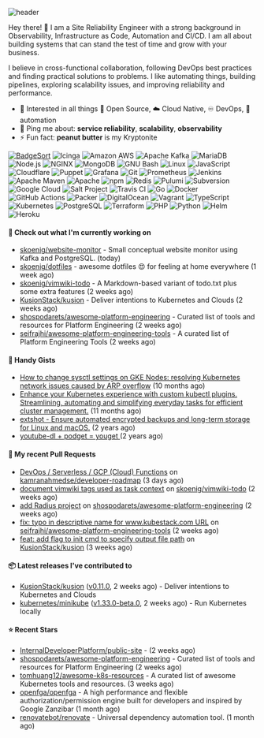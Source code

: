 ![header](https://capsule-render.vercel.app/api?type=waving&height=200&fontAlignY=40&descAlignY=55&color=0:00ab91,100:005182&fontColor=ffffff&text=Hi,%20my%20name%20is%20S%C3%B6ren&desc=[%CB%88z%C3%B8%CB%90%CA%81%C9%99n]&animation=fadeIn)

Hey there! 👋 I am a Site Reliability Engineer with a strong background in Observability, Infrastructure as Code, Automation and CI/CD. I am all about building systems that can stand the test of time and grow with your business.

I believe in cross-functional collaboration, following DevOps best practices and finding practical solutions to problems. I like automating things, building pipelines, exploring scalability issues, and improving reliability and performance.

- 🌱 Interested in all things :page_with_curl: Open Source, :cloud: Cloud Native, :infinity: DevOps, :robot: automation
- 💬 Ping me about: **service reliability**, **scalability**, **observability**
- ⚡ Fun fact: **peanut butter** is my Kryptonite


[![BadgeSort](https://img.shields.io/badge/BadgeSort-000000.svg?style=flat-square&logo=githubsponsors)](https://github.com/ChipWolf/BadgeSort)
![Icinga](https://img.shields.io/badge/Icinga-06062C.svg?style=flat-square&logo=icinga&logoColor=white)
![Amazon AWS](https://img.shields.io/badge/Amazon%20AWS-232F3E.svg?style=flat-square&logo=amazonaws&logoColor=white)
![Apache Kafka](https://img.shields.io/badge/Apache%20Kafka-231F20.svg?style=flat-square&logo=apachekafka&logoColor=white)
![MariaDB](https://img.shields.io/badge/MariaDB-003545.svg?style=flat-square&logo=mariadb&logoColor=white)
![Node.js](https://img.shields.io/badge/Node.js-339933.svg?style=flat-square&logo=nodedotjs&logoColor=white)
![NGINX](https://img.shields.io/badge/NGINX-009639.svg?style=flat-square&logo=nginx&logoColor=white)
![MongoDB](https://img.shields.io/badge/MongoDB-47A248.svg?style=flat-square&logo=mongodb&logoColor=white)
![GNU Bash](https://img.shields.io/badge/GNU%20Bash-4EAA25.svg?style=flat-square&logo=gnubash&logoColor=white)
![Linux](https://img.shields.io/badge/Linux-FCC624.svg?style=flat-square&logo=linux&logoColor=black)
![JavaScript](https://img.shields.io/badge/JavaScript-F7DF1E.svg?style=flat-square&logo=javascript&logoColor=black)
![Cloudflare](https://img.shields.io/badge/Cloudflare-F38020.svg?style=flat-square&logo=cloudflare&logoColor=white)
![Puppet](https://img.shields.io/badge/Puppet-FFAE1A.svg?style=flat-square&logo=puppet&logoColor=black)
![Grafana](https://img.shields.io/badge/Grafana-F46800.svg?style=flat-square&logo=grafana&logoColor=white)
![Git](https://img.shields.io/badge/Git-F05032.svg?style=flat-square&logo=git&logoColor=white)
![Prometheus](https://img.shields.io/badge/Prometheus-E6522C.svg?style=flat-square&logo=prometheus&logoColor=white)
![Jenkins](https://img.shields.io/badge/Jenkins-D24939.svg?style=flat-square&logo=jenkins&logoColor=white)
![Apache Maven](https://img.shields.io/badge/Apache%20Maven-C71A36.svg?style=flat-square&logo=apachemaven&logoColor=white)
![Apache](https://img.shields.io/badge/Apache-D22128.svg?style=flat-square&logo=apache&logoColor=white)
![npm](https://img.shields.io/badge/npm-CB3837.svg?style=flat-square&logo=npm&logoColor=white)
![Redis](https://img.shields.io/badge/Redis-DC382D.svg?style=flat-square&logo=redis&logoColor=white)
![Pulumi](https://img.shields.io/badge/Pulumi-8A3391.svg?style=flat-square&logo=pulumi&logoColor=white)
![Subversion](https://img.shields.io/badge/Subversion-809CC9.svg?style=flat-square&logo=subversion&logoColor=white)
![Google Cloud](https://img.shields.io/badge/Google%20Cloud-4285F4.svg?style=flat-square&logo=googlecloud&logoColor=white)
![Salt Project](https://img.shields.io/badge/Salt%20Project-57BCAD.svg?style=flat-square&logo=saltproject&logoColor=white)
![Travis CI](https://img.shields.io/badge/Travis%20CI-3EAAAF.svg?style=flat-square&logo=travisci&logoColor=white)
![Go](https://img.shields.io/badge/Go-00ADD8.svg?style=flat-square&logo=go&logoColor=white)
![Docker](https://img.shields.io/badge/Docker-2496ED.svg?style=flat-square&logo=docker&logoColor=white)
![GitHub Actions](https://img.shields.io/badge/GitHub%20Actions-2088FF.svg?style=flat-square&logo=githubactions&logoColor=white)
![Packer](https://img.shields.io/badge/Packer-02A8EF.svg?style=flat-square&logo=packer&logoColor=white)
![DigitalOcean](https://img.shields.io/badge/DigitalOcean-0080FF.svg?style=flat-square&logo=digitalocean&logoColor=white)
![Vagrant](https://img.shields.io/badge/Vagrant-1868F2.svg?style=flat-square&logo=vagrant&logoColor=white)
![TypeScript](https://img.shields.io/badge/TypeScript-3178C6.svg?style=flat-square&logo=typescript&logoColor=white)
![Kubernetes](https://img.shields.io/badge/Kubernetes-326CE5.svg?style=flat-square&logo=kubernetes&logoColor=white)
![PostgreSQL](https://img.shields.io/badge/PostgreSQL-4169E1.svg?style=flat-square&logo=postgresql&logoColor=white)
![Terraform](https://img.shields.io/badge/Terraform-7B42BC.svg?style=flat-square&logo=terraform&logoColor=white)
![PHP](https://img.shields.io/badge/PHP-777BB4.svg?style=flat-square&logo=php&logoColor=white)
![Python](https://img.shields.io/badge/Python-3776AB.svg?style=flat-square&logo=python&logoColor=white)
![Helm](https://img.shields.io/badge/Helm-0F1689.svg?style=flat-square&logo=helm&logoColor=white)
![Heroku](https://img.shields.io/badge/Heroku-430098.svg?style=flat-square&logo=heroku&logoColor=white)


#### 🚧 Check out what I'm currently working on

- [skoenig/website-monitor](https://github.com/skoenig/website-monitor) - Small conceptual website monitor using Kafka and PostgreSQL. (today)
- [skoenig/dotfiles](https://github.com/skoenig/dotfiles) - awesome dotfiles 😍 for feeling at home everywhere (1 week ago)
- [skoenig/vimwiki-todo](https://github.com/skoenig/vimwiki-todo) - A Markdown-based variant of todo.txt plus some extra features (2 weeks ago)
- [KusionStack/kusion](https://github.com/KusionStack/kusion) - Deliver intentions to Kubernetes and Clouds (2 weeks ago)
- [shospodarets/awesome-platform-engineering](https://github.com/shospodarets/awesome-platform-engineering) - Curated list of tools and resources for Platform Engineering (2 weeks ago)
- [seifrajhi/awesome-platform-engineering-tools](https://github.com/seifrajhi/awesome-platform-engineering-tools) - A curated list of Platform Engineering Tools (2 weeks ago)

#### 📒 Handy Gists

- [How to change sysctl settings on GKE Nodes: resolving Kubernetes network issues caused by ARP overflow](https://gist.github.com/a44dffdde475056d27ecef026cd2f9a0) (10 months ago)
- [Enhance your Kubernetes experience with custom kubectl plugins. Streamlining, automating and simplifying everyday tasks for efficient cluster management.](https://gist.github.com/e7de3e8437b23437daf5eca42e679a1a) (11 months ago)
- [extshot - Ensure automated encrypted backups and long-term storage for Linux and macOS.](https://gist.github.com/c19f707e02a274f6371697163ee18b9f) (2 years ago)
- [youtube-dl &#43; podget = youget ](https://gist.github.com/d4a67764d5b653bef06574fa5cc63ef3) (2 years ago)

#### 🔀 My recent Pull Requests

- [DevOps / Serverless / GCP (Cloud) Functions](https://github.com/kamranahmedse/developer-roadmap/pull/5496) on [kamranahmedse/developer-roadmap](https://github.com/kamranahmedse/developer-roadmap) (3 days ago)
- [document vimwiki tags used as task context](https://github.com/skoenig/vimwiki-todo/pull/5) on [skoenig/vimwiki-todo](https://github.com/skoenig/vimwiki-todo) (2 weeks ago)
- [add Radius project](https://github.com/shospodarets/awesome-platform-engineering/pull/17) on [shospodarets/awesome-platform-engineering](https://github.com/shospodarets/awesome-platform-engineering) (2 weeks ago)
- [fix: typo in descriptive name for www.kubestack.com URL](https://github.com/seifrajhi/awesome-platform-engineering-tools/pull/88) on [seifrajhi/awesome-platform-engineering-tools](https://github.com/seifrajhi/awesome-platform-engineering-tools) (2 weeks ago)
- [feat: add flag to init cmd to specify output file path](https://github.com/KusionStack/kusion/pull/954) on [KusionStack/kusion](https://github.com/KusionStack/kusion) (3 weeks ago)

#### 📦 Latest releases I've contributed to

- [KusionStack/kusion](https://github.com/KusionStack/kusion) ([v0.11.0](https://github.com/KusionStack/kusion/releases/tag/v0.11.0), 2 weeks ago) - Deliver intentions to Kubernetes and Clouds
- [kubernetes/minikube](https://github.com/kubernetes/minikube) ([v1.33.0-beta.0](https://github.com/kubernetes/minikube/releases/tag/v1.33.0-beta.0), 2 weeks ago) - Run Kubernetes locally

#### ⭐ Recent Stars

- [InternalDeveloperPlatform/public-site](https://github.com/InternalDeveloperPlatform/public-site) -  (2 weeks ago)
- [shospodarets/awesome-platform-engineering](https://github.com/shospodarets/awesome-platform-engineering) - Curated list of tools and resources for Platform Engineering (2 weeks ago)
- [tomhuang12/awesome-k8s-resources](https://github.com/tomhuang12/awesome-k8s-resources) - A curated list of awesome Kubernetes tools and resources. (3 weeks ago)
- [openfga/openfga](https://github.com/openfga/openfga) - A high performance and flexible authorization/permission engine built for developers and inspired by Google Zanzibar (1 month ago)
- [renovatebot/renovate](https://github.com/renovatebot/renovate) - Universal dependency automation tool. (1 month ago)
